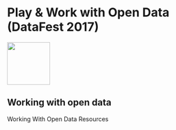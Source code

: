 # Play & Work with Open Data (DataFest 2017) 
<img style="width: 100px;" src="http://res.cloudinary.com/hrscywv4p/image/upload/c_limit,fl_lossy,h_1440,w_720,f_auto,q_auto/v1/83772/WATF_DataFest_2017_qmznvu.png">

## Working with open data
Working With Open Data Resources

